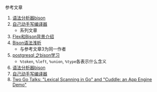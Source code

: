 参考文章

1. [语法分析器bison](https://zhuanlan.zhihu.com/p/52326306)
2. [自己动手写编译器](https://pandolia.net/tinyc/index.html)
    - 系列文章
3. [Flex和Bison背景介绍](https://www.jianshu.com/p/69f25a2fc298)
4. [Bison语法浅析](https://www.jianshu.com/p/641e8a9fe5f6)
    - 与参考文章3为同一作者
5. [postgresql 之bison学习](https://www.jianshu.com/p/35c01cf28e96)
    - `%token`, `%left`, `%union`, `%type`各表示什么含义
6. [语法分析器bison](https://zhuanlan.zhihu.com/p/52326306)
7. [自己动手写编译器](https://pandolia.net/tinyc/index.html)
8. [Two Go Talks: "Lexical Scanning in Go" and "Cuddle: an App Engine Demo"](https://go.dev/blog/sydney-gtug)
